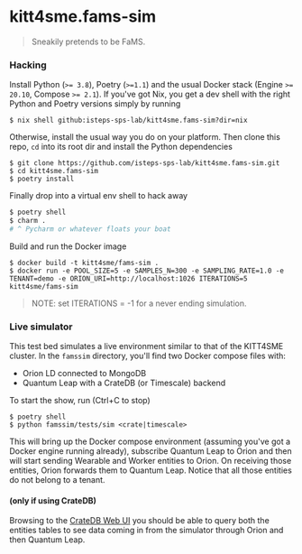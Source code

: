 # kitt4sme.fams-sim

> Sneakily pretends to be FaMS.


### Hacking

Install Python (`>= 3.8`), Poetry (`>=1.1`) and the usual Docker
stack (Engine `>= 20.10`, Compose `>= 2.1`). If you've got Nix, you
get a dev shell with the right Python and Poetry versions simply by
running

```console
$ nix shell github:isteps-sps-lab/kitt4sme.fams-sim?dir=nix
```

Otherwise, install the usual way you do on your platform. Then clone
this repo, `cd` into its root dir and install the Python dependencies

```console
$ git clone https://github.com/isteps-sps-lab/kitt4sme.fams-sim.git
$ cd kitt4sme.fams-sim
$ poetry install
```

Finally drop into a virtual env shell to hack away

```bash
$ poetry shell
$ charm .
# ^ Pycharm or whatever floats your boat
```

Build and run the Docker image

```console
$ docker build -t kitt4sme/fams-sim .
$ docker run -e POOL_SIZE=5 -e SAMPLES_N=300 -e SAMPLING_RATE=1.0 -e TENANT=demo -e ORION_URI=http://localhost:1026 ITERATIONS=5 kitt4sme/fams-sim
```
> NOTE: set ITERATIONS = -1 for a never ending simulation.

### Live simulator

This test bed simulates a live environment similar
to that of the KITT4SME cluster. In the `famssim` directory, you'll find
two Docker compose files with:

* Orion LD connected to MongoDB
* Quantum Leap with a CrateDB (or Timescale) backend

To start the show, run (Ctrl+C to stop)

```console
$ poetry shell
$ python famssim/tests/sim <crate|timescale>
```

This will bring up the Docker compose environment (assuming you've
got a Docker engine running already), subscribe Quantum Leap to Orion
and then will start sending Wearable and Worker entities to Orion.
On receiving those entities, Orion forwards them to Quantum Leap.
Notice that all those entities do not belong to a tenant.

#### (only if using CrateDB)

Browsing to the [CrateDB Web UI](http://localhost:4200) you should 
be able to query both the entities tables to see data coming in 
from the simulator through Orion and then Quantum Leap.

